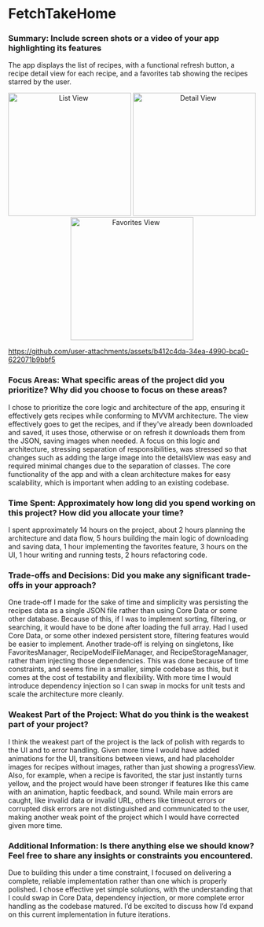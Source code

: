 # FetchTakeHome

### Summary: Include screen shots or a video of your app highlighting its features
The app displays the list of recipes, with a functional refresh button, a recipe detail view for each recipe, and a favorites tab showing the recipes starred by the user. 

<p align="center">
  <img src="https://github.com/user-attachments/assets/d077adc6-a9ed-4ded-8be1-d738df151f6c" width="250" alt="List View" />
  <img src="https://github.com/user-attachments/assets/48ca1779-5fb9-4496-9da7-16c3f5de4edd" width="250" alt="Detail View" />
  <img src="https://github.com/user-attachments/assets/5233c8a3-becf-4361-a5c3-7590b0ce72fb" width="250" alt="Favorites View" />
</p>


https://github.com/user-attachments/assets/b412c4da-34ea-4990-bca0-622071b9bbf5

### Focus Areas: What specific areas of the project did you prioritize? Why did you choose to focus on these areas?
I chose to prioritize the core logic and architecture of the app, ensuring it effectively gets recipes while conforming to MVVM architecture. The view effectively goes to get the recipes, and if they've already been downloaded and saved, it uses those, otherwise or on refresh it downloads them from the JSON, saving images when needed. A focus on this logic and architecture, stressing separation of responsibilities, was stressed so that changes such as adding the large image into the detailsView was easy and required minimal changes due to the separation of classes. The core functionality of the app and with a clean architecture makes for easy scalability, which is important when adding to an existing codebase.

### Time Spent: Approximately how long did you spend working on this project? How did you allocate your time?
I spent approximately 14 hours on the project, about 2 hours planning the architecture and data flow, 5 hours building the main logic of downloading and saving data, 1 hour implementing the favorites feature, 3 hours on the UI, 1 hour writing and running tests, 2 hours refactoring code.

### Trade-offs and Decisions: Did you make any significant trade-offs in your approach?
One trade‑off I made for the sake of time and simplicity was persisting the recipes data as a single JSON file rather than using Core Data or some other database. Because of this, if I was to implement sorting, filtering, or searching, it would have to be done after loading the full array. Had I used Core Data, or some other indexed persistent store, filtering features would be easier to implement. Another trade‑off is relying on singletons, like FavoritesManager, RecipeModelFileManager, and RecipeStorageManager, rather tham injecting those dependencies. This was done because of time constraints, and seems fine in a smaller, simple codebase as this, but it comes at the cost of testability and flexibility. With more time I would introduce dependency injection so I can swap in mocks for unit tests and scale the architecture more cleanly.

### Weakest Part of the Project: What do you think is the weakest part of your project?
I think the weakest part of the project is the lack of polish with regards to the UI and to error handling. Given more time I would have added animations for the UI, transitions between views, and had placeholder images for recipes without images, rather than just showing a progressView. Also, for example, when a recipe is favorited, the star just instantly turns yellow, and the project would have been stronger if features like this came with an animation, haptic feedback, and sound. While main errors are caught, like invalid data or invalid URL, others like timeout errors or corrupted disk errors are not distinguished and communicated to the user, making another weak point of the project which I would have corrected given more time.

### Additional Information: Is there anything else we should know? Feel free to share any insights or constraints you encountered.
Due to building this under a time constraint, I focused on delivering a complete, reliable implementation rather than one which is properly polished. I chose effective yet simple solutions, with the understanding that I could swap in Core Data, dependency injection, or more complete error handling as the codebase matured. I’d be excited to discuss how I’d expand on this current implementation in future iterations.
